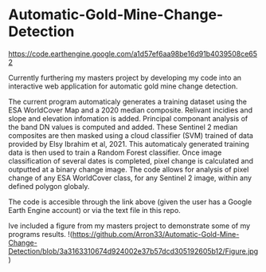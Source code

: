 # Automatic-Gold-Mine-Change-Detection

https://code.earthengine.google.com/a1d57ef6aa98be16d91b4039508ce652

Currently furthering my masters project by developing my code into an interactive web application for automatic gold mine change detection.

The current program automaticaly generates a training dataset using the ESA WorldCover Map and a 2020 median composite. Relivant incidies and slope and elevation infomation is added. Principal componant analysis of the band DN values is computed and added. These Sentinel 2 median composites are then masked using a cloud classifier (SVM) trained of data provided by Elsy Ibrahim et al, 2021. This automaticaly generated training data is then used to train a Random Forest classifier. Once image classification of several dates is completed, pixel change is calculated and outputted at a binary change image. The code allows for analysis of pixel change of any ESA WorldCover class, for any Sentinel 2 image, within any defined polygon globaly.

The code is accesible through the link above (given the user has a Google Earth Engine account) or via the text file in this repo.

Ive included a figure from my masters project to demonstrate some of my programs results.
!(https://github.com/Arron33/Automatic-Gold-Mine-Change-Detection/blob/3a3163310674d924002e37b57dcd305192605b12/Figure.jpg)
